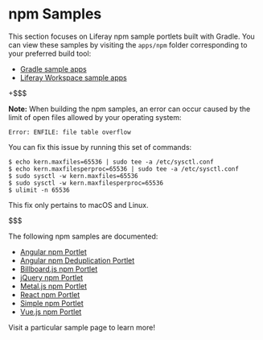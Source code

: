 # npm Samples [](id=npm-samples)

This section focuses on Liferay npm sample portlets built with Gradle. You can
view these samples by visiting the `apps/npm` folder corresponding to your
preferred build tool:

- [Gradle sample apps](https://github.com/liferay/liferay-blade-samples/tree/7.1/gradle/apps/npm)
- [Liferay Workspace sample apps](https://github.com/liferay/liferay-blade-samples/tree/7.1/liferay-workspace/apps/npm)

<!-- When Maven versions are available.

- [Maven sample apps](https://github.com/liferay/liferay-blade-samples/tree/7.1/maven/apps/npm)
-->

+$$$

**Note:** When building the npm samples, an error can occur caused by the limit
of open files allowed by your operating system:

    Error: ENFILE: file table overflow

You can fix this issue by running this set of commands:

    $ echo kern.maxfiles=65536 | sudo tee -a /etc/sysctl.conf
    $ echo kern.maxfilesperproc=65536 | sudo tee -a /etc/sysctl.conf
    $ sudo sysctl -w kern.maxfiles=65536
    $ sudo sysctl -w kern.maxfilesperproc=65536
    $ ulimit -n 65536

This fix only pertains to macOS and Linux.

$$$

The following npm samples are documented:

- [Angular npm Portlet](angular-npm-portlet)
- [Angular npm Deduplication Portlet](angular-npm-deduplication-portlet)
- [Billboard.js npm Portlet](billboard-js-npm-portlet)
- [jQuery npm Portlet](jquery-npm-portlet)
- [Metal.js npm Portlet](metal-js-npm-portlet)
- [React npm Portlet](react-npm-portlet)
- [Simple npm Portlet](simple-npm-portlet)
- [Vue.js npm Portlet](vue-js-npm-portlet)

Visit a particular sample page to learn more!
